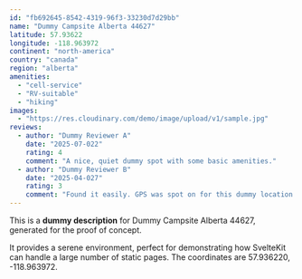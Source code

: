 ```yaml
---
id: "fb692645-8542-4319-96f3-33230d7d29bb"
name: "Dummy Campsite Alberta 44627"
latitude: 57.93622
longitude: -118.963972
continent: "north-america"
country: "canada"
region: "alberta"
amenities:
  - "cell-service"
  - "RV-suitable"
  - "hiking"
images:
  - "https://res.cloudinary.com/demo/image/upload/v1/sample.jpg"
reviews:
  - author: "Dummy Reviewer A"
    date: "2025-07-022"
    rating: 4
    comment: "A nice, quiet dummy spot with some basic amenities."
  - author: "Dummy Reviewer B"
    date: "2025-04-027"
    rating: 3
    comment: "Found it easily. GPS was spot on for this dummy location."
---
```


This is a **dummy description** for Dummy Campsite Alberta 44627, generated for the proof of concept.

It provides a serene environment, perfect for demonstrating how SvelteKit can handle a large number of static pages. The coordinates are 57.936220, -118.963972.
